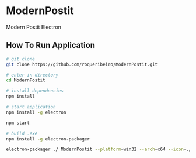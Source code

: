 # ModernPostit
Modern Postit Electron

## How To Run Application

``` bash
# git clone
git clone https://github.com/roqueribeiro/ModernPostit.git

# enter in directory
cd ModernPostit

# install dependencies
npm install

# start application
npm install -g electron

npm start

# build .exe
npm install -g electron-packager

electron-packager ./ ModernPostit --platform=win32 --arch=x64 --icon=./favicon.ico --out=release-builds --overwrite --asar=true --prune=true